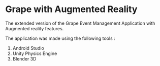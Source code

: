 # Grape with Augmented Reality

The extended version of the Grape Event Management Application with Augmented reality features.<br>

The application was made using the following tools :<br>
1. Android Studio
2. Unity Physics Engine
3. Blender 3D
